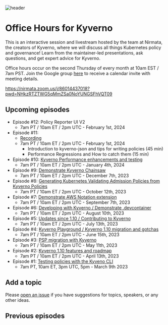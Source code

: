 ![header](images/officehours.png)

# Office Hours for Kyverno

This is an interactive session and livestream hosted by the team at Nirmata, the creators of Kyverno, where we will discuss all things Kubernetes policy and governance! Learn from the maintainer-led presentations, ask questions, and get expert advice for Kyverno.

Office hours occur on the second Thursday of every month at 10am EST / 7am PST. Join the Google group [here](https://groups.google.com/a/nirmata.com/g/kyverno-office-hours) to receive a calendar invite with meeting details.

https://nirmata.zoom.us/j/86014437018?pwd=NHkzRTZTWG5qMmZSa0NoYUNGSFhVQT09

## Upcoming episodes
- Episode #12: Policy Reporter UI V2 
  - 7am PT / 10am ET / 2pm UTC - February 1st, 2024 
- Episode #11:
  - [Recording](https://www.youtube.com/watch?v=ZsKXmunBBRw)
  - 7am PT / 10am ET / 2pm UTC - February 1st, 2024
    - Introduction to kyverno-json and tips for writing policies (45 min)
    - Performance Regressions and How to catch them (15 min)
- Episode #10: [Kyverno Performance enhancements and testing](https://www.youtube.com/watch?v=YMmD-k9NV48)
  - 7am PT / 10am ET / 2pm UTC - January 4th, 2024
- Episode #9: [Demonstrate Kyverno Chainsaw](https://www.youtube.com/watch?v=IrIteTTjlbU)
  - 7am PT / 10am ET / 2pm UTC - December 7th, 2023
- Episode #8: [Generating Kubernetes Validating Admission Policies from Kyverno Policies](https://www.youtube.com/watch?v=IZSC9OBkdFw)
  - 7am PT / 10am ET / 2pm UTC - October 12th, 2023
- Episode #7: [Demonstrate AWS Notation extension](https://www.youtube.com/watch?v=lJaC_nHQslA)
  - 7am PT / 10am ET / 2pm UTC - September 7th, 2023
- Episode #6: [Developing with Kyverno / Demonstrate .devcontainer](https://www.youtube.com/watch?v=4JehASxw7hc)
  - 7am PT / 10am ET / 2pm UTC - August 10th, 2023
- Episode #5: [Updates since 1.10 / Contributing to Kyverno](https://www.youtube.com/watch?v=7ufXXCOUTvY)
  - 7am PT / 10am ET / 2pm UTC - July 13th, 2023
- Episode #4: [Kyverno Playground / Kyverno 1.10 migration and gotchas](https://www.youtube.com/watch?v=ZVctlnokEhM)
  - 7am PT / 10am ET / 2pm UTC - June 15th, 2023
- Episode #3: [PSP migration with Kyverno](https://www.youtube.com/watch?v=YKK_qIsyPxs)
  - 7am PT / 10am ET / 2pm UTC - May 11th, 2023
- Episode #2: [Kyverno 1.10 features and roadmap](https://www.youtube.com/watch?v=9Yy9PErvdsc)
  - 7am PT / 10am ET / 2pm UTC - April 13th, 2023
- Episode #1: [Testing policies with the Kyveno CLI](https://www.youtube.com/watch?v=IQ1T14v1V_c)
  - 7am PT, 10am ET, 3pm UTC, 5pm - March 9th 2023

## Add a topic

Please [open an issue](https://github.com/nirmata/office-hours-for-kyverno/issues/new) if you have suggestions for topics, speakers, or any other ideas.

## Previous episodes
